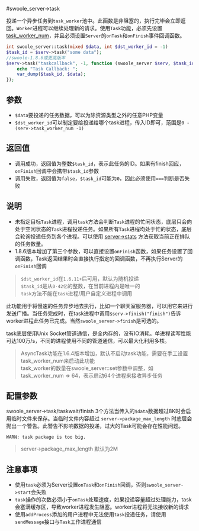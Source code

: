 #swoole_server->task

投递一个异步任务到`task_worker`池中。此函数是非阻塞的，执行完毕会立即返回。`Worker`进程可以继续处理新的请求。使用`Task`功能，必须先设置 [task_worker_num](/wiki/page/276.html)，并且必须设置`Server`的`onTask`和`onFinish`事件回调函数。

```php
int swoole_server::task(mixed $data, int $dst_worker_id = -1) 
$task_id = $serv->task("some data");
//swoole-1.8.6或更高版本
$serv->task("taskcallback", -1, function (swoole_server $serv, $task_id, $data) {
	echo "Task Callback: ";
	var_dump($task_id, $data);
});
```
参数
----
* `$data`要投递的任务数据，可以为除资源类型之外的任意PHP变量
* `$dst_worker_id`可以制定要给投递给哪个task进程，传入ID即可，范围是`0 - (serv->task_worker_num -1)`


返回值
----
* 调用成功，返回值为整数`$task_id`，表示此任务的ID。如果有finish回应，`onFinish`回调中会携带`$task_id`参数
* 调用失败，返回值为`false`，`$task_id`可能为`0`，因此必须使用`===`判断是否失败

说明
----
* 未指定目标`Task`进程，调用`task`方法会判断`Task`进程的忙闲状态，底层只会向处于空闲状态的`Task`进程投递任务。如果所有`Task`进程均处于忙的状态，底层会轮询投递任务到各个进程。可以使用 [server->stats](/wiki/page/288.html) 方法获取当前正在排队的任务数量。
* 1.8.6版本增加了第三个参数，可以直接设置`onFinish`函数，如果任务设置了回调函数，Task返回结果时会直接执行指定的回调函数，不再执行Server的`onFinish`回调

> `$dst_worker_id`在`1.6.11+`后可用，默认为随机投递  
> `$task_id`是从`0-42亿`的整数，在当前进程内是唯一的  
> `task`方法不能在`task`进程/用户自定义进程中调用  

此功能用于将慢速的任务异步地去执行，比如一个聊天室服务器，可以用它来进行发送广播。当任务完成时，在task进程中调用`$serv->finish("finish")`告诉worker进程此任务已完成。当然`swoole_server->finish`是可选的。

task底层使用Unix Socket管道通信，是全内存的，没有IO消耗。单进程读写性能可达100万/s，不同的进程使用不同的管道通信，可以最大化利用多核。

> AsyncTask功能在1.6.4版本增加，默认不启动task功能，需要在手工设置task_worker_num来启动此功能  
> task_worker的数量在swoole_server::set参数中调整，如task_worker_num => 64，表示启动64个进程来接收异步任务  

配置参数
-----
swoole_server->task/taskwait/finish 3个方法当传入的`$data`数据超过8K时会启用临时文件来保存。当临时文件内容超过 `server->package_max_length` 时底层会抛出一个警告。此警告不影响数据的投递，过大的Task可能会存在性能问题。
```shell
WARN: task package is too big.
```
> server->package_max_length 默认为2M

注意事项
-------
* 使用`task`必须为Server设置`onTask`和`onFinish`回调，否则`swoole_server->start`会失败
* `task`操作的次数必须小于`onTask`处理速度，如果投递容量超过处理能力，task会塞满缓存区，导致worker进程发生阻塞。worker进程将无法接收新的请求
* 使用`addProcess`添加的用户进程中无法使用`task`投递任务，请使用`sendMessage`接口与`Task`工作进程通信

